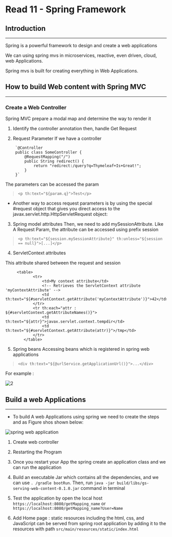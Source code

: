 # Read 11 - Spring Framework

## Introduction

---

Spring is a powerful framework to design and create a web applications

We can using spring mvs in microservices, reactive, even driven, cloud, web Applications.

Spring mvs is built for creating everything in Web Applications.

## How to build Web content with Spring MVC

---

### Create a Web Controller

Spring MVC prepare a modal map and determine the way to render it

1. Identify the controller annotation then, handle Get Request

2. Request Parameter
If we have a controller

        `@Controller
        public class SomeController {
            @RequestMapping("/")
            public String redirect() {
                return "redirect:/query?q=Thymeleaf+Is+Great!";
            }
        }`

The parameters can be accessed the param
>`<p th:text="${param.q}">Test</p>`

- Another way to access request parameters is by using the special #request object that gives you direct access to the javax.servlet.http.HttpServletRequest object:

3. Spring model attributes
Then, we need to add mySessionAttribute. Like A Request Param, the attribute can be accessed using prefix session

> `<p th:text="${session.mySessionAttribute}" th:unless="${session == null}">[...]</p>`

4. ServletContext attributes

This attribute shared between the request and session

         <table>
                <tr>
                    <td>My context attribute</td>
                    <!-- Retrieves the ServletContext attribute 'myContextAttribute' -->
                    <td th:text="${#servletContext.getAttribute('myContextAttribute')}">42</td>
                </tr>
                <tr th:each="attr : ${#servletContext.getAttributeNames()}">
                    <td th:text="${attr}">javax.servlet.context.tempdir</td>
                    <td th:text="${#servletContext.getAttribute(attr)}">/tmp</td>
                </tr>
            </table>

5. Spring beans
Accessing beans which is registered in spring web applications  

> `<div th:text="${@urlService.getApplicationUrl()}">...</div>`

For example :

![2](https://i.ibb.co/vYXZJwX/img.jpg)

## Build a web Applications

---

- To build A web Applications using spring we need to create the steps and as Figure shos shown below:

![spring web application](https://java2blog.com/wp-content/uploads/2017/07/SpringMVCTuto-1.png)

1. Create web controller

2. Restarting the Program

3. Once you restart your App the spring create an application class and we can run the application

4. Build an executable Jar which contains all the dependencies, and we can use `. /gradle bootRun`. Then, run `java -jar build/libs/gs-serving-web-content-0.1.0.jar` command in terminal

5. Test the application by open the local host `https://localhost:8080/getMapping_name` or `https://localhost:8080/getMapping_name?User=Name`

6. Add Home page : static resources including the html, css, and JavaScript can be served from spring root application by adding it to the resources with path `src/main/resources/static/index.html`

